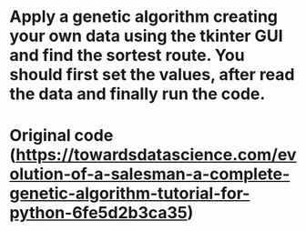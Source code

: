 # Apply a genetic algorithm creating your own data using the tkinter GUI and find the sortest route. You should first set the values, after read the data and finally run the code. 

# Original code (https://towardsdatascience.com/evolution-of-a-salesman-a-complete-genetic-algorithm-tutorial-for-python-6fe5d2b3ca35) 
